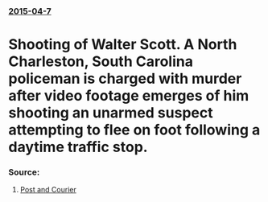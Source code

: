 ### [2015-04-7](/news/2015/04/7/index.md)

# Shooting of Walter Scott. A North Charleston, South Carolina policeman is charged with murder after video footage emerges of him shooting an unarmed suspect attempting to flee on foot following a daytime traffic stop. 




### Source:

1. [Post and Courier](http://www.postandcourier.com/article/20150407/PC16/150409468)
